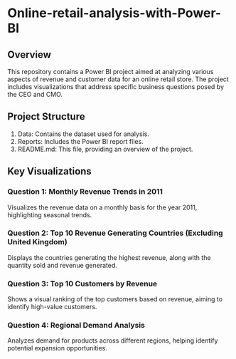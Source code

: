 # Online-retail-analysis-with-Power-BI
## Overview
This repository contains a Power BI project aimed at analyzing various aspects of revenue and customer data for an online retail store. The project includes visualizations that address specific business questions posed by the CEO and CMO.

## Project Structure
1. Data: Contains the dataset used for analysis.
2. Reports: Includes the Power BI report files.
3. README.md: This file, providing an overview of the project.
## Key Visualizations
### Question 1: Monthly Revenue Trends in 2011
Visualizes the revenue data on a monthly basis for the year 2011, highlighting seasonal trends.

### Question 2: Top 10 Revenue Generating Countries (Excluding United Kingdom)
Displays the countries generating the highest revenue, along with the quantity sold and revenue generated.

### Question 3: Top 10 Customers by Revenue
Shows a visual ranking of the top customers based on revenue, aiming to identify high-value customers.

### Question 4: Regional Demand Analysis
Analyzes demand for products across different regions, helping identify potential expansion opportunities.
